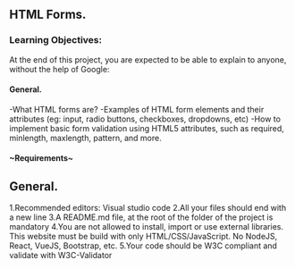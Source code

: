 ## HTML Forms.

### Learning Objectives:
At the end of this project, you are expected to be able to explain to anyone, without the help of Google:

#### General.
-What HTML forms are?
-Examples of HTML form elements and their attributes (eg: input, radio buttons, checkboxes, dropdowns, etc)
-How to implement basic form validation using HTML5 attributes, such as required, minlength, maxlength, pattern, and more.

#### ~Requirements~

## General.
1.Recommended editors: Visual studio code
2.All your files should end with a new line
3.A README.md file, at the root of the folder of the project is mandatory
4.You are not allowed to install, import or use external libraries. This website must be build with only HTML/CSS/JavaScript. No NodeJS, React, VueJS, Bootstrap, etc.
5.Your code should be W3C compliant and validate with W3C-Validator
